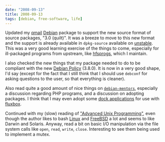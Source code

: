 ```yaml
---
date: "2008-09-13"
title: 2008-09-13
tags: [debian, free-software, life]
---
```

Updated my [qmail](http://www.qmail.org/)
[Debian](http://www.debian.org/) package to support the new source
format of source packages, "3.0 (quilt)". It was a breeze to move
to this new format and the support is already available in
`dpkg-source` available on
[unstable](http://www.debian.org/unstable/). This was a very good
learning exercise of the things to come, especially for
ill-packaged programs from upstream, like
[hfsprogs](http://packages.debian.org/hfsprogs), which I maintain.

I also checked the new things that my package needed to do to be
compliant with the new
[Debian Policy](http://www.debian.org/doc/debian-policy/) (3.8.0).
It is now in a very good shape, I'd say (except for the fact that I
still think that I should use `debconf` for asking questions to the
user, so that everything is cleaner).

Also read quite a good amount of nice things on
[`debian-mentors`](http://lists.debian.org/debian-mentors),
especially a discussion regarding PHP programs, and a discussion on
adopting packages. I think that I may even adopt some
[dock applications](http://dockapps.org/) for use with
[fluxbox](http://www.fluxbox.org/).

Continued with my (slow) reading of
["Advanced Unix Programming"](http://www.basepath.com/aup), even
though the author likes to bash [Linux](http://www.kernel.org/) and
[FreeBSD](http://www.freebsd.org/) a lot and seems to like Darwin
and Solaris. Anyway, read a bit on basic I/O manipulation via the
file system calls like `open`, `read`, `write`, `close`.
Interesting to see them being used to implement a mutex.


